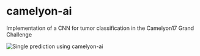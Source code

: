 # camelyon-ai
Implementation of a CNN for tumor classification in the Camelyon17 Grand Challenge


![Single prediction using camelyon-ai](https://raw.githubusercontent.com/tconlon/camelyon/imgs/single_predict.png)

